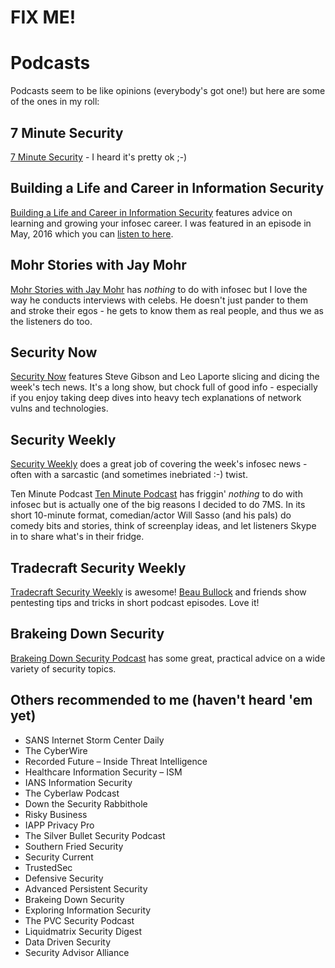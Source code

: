 # FIX ME!

# Podcasts
Podcasts seem to be like opinions (everybody's got one!) but here are some of the ones in my roll:

7 Minute Security
------
[7 Minute Security](http://7ms.us) - I heard it's pretty ok ;-)

Building a Life and Career in Information Security
------
[Building a Life and Career in Information Security](http://jayschulman.com) features advice on learning and growing your infosec career.  I was featured in an episode in May, 2016 which you can [listen to here](https://www.jayschulman.com/brian-johnson/).

Mohr Stories with Jay Mohr
-------
[Mohr Stories with Jay Mohr](http://www.jaymohr.com) has *nothing* to do with infosec but I love the way he conducts interviews with celebs.  He doesn't just pander to them and stroke their egos - he gets to know them as real people, and thus we as the listeners do too.

Security Now
------
[Security Now](https://twit.tv/sn) features Steve Gibson and Leo Laporte slicing and dicing the week's tech news.  It's a long show, but chock full of good info - especially if you enjoy taking deep dives into heavy tech explanations of network vulns and technologies.

Security Weekly
------
[Security Weekly](https://securityweekly.com) does a great job of covering the week's infosec news - often with a sarcastic (and sometimes inebriated :-) twist.

Ten Minute Podcast
[Ten Minute Podcast](http://tenminutepodcast.com) has friggin' *nothing* to do with infosec but is actually one of the big reasons I decided to do 7MS.  In its short 10-minute format, comedian/actor Will Sasso (and his pals) do comedy bits and stories, think of screenplay ideas, and let listeners Skype in to share what's in their fridge.  

Tradecraft Security Weekly
------
[Tradecraft Security Weekly](https://securityweekly.com/category/tsw/) is awesome!  [Beau Bullock](https://twitter.com/dafthack) and friends show pentesting tips and tricks in short podcast episodes.  Love it!

Brakeing Down Security
-----
[Brakeing Down Security Podcast](http://www.brakeingsecurity.com/) has some great, practical advice on a wide variety of security topics.

Others recommended to me (haven't heard 'em yet)
-----
* SANS Internet Storm Center Daily
* The CyberWire
* Recorded Future – Inside Threat Intelligence
* Healthcare Information Security – ISM
* IANS Information Security
* The Cyberlaw Podcast
* Down the Security Rabbithole
* Risky Business
* IAPP Privacy Pro
* The Silver Bullet Security Podcast
* Southern Fried Security
* Security Current
* TrustedSec
* Defensive Security
* Advanced Persistent Security
* Brakeing Down Security
* Exploring Information Security
* The PVC Security Podcast
* Liquidmatrix Security Digest
* Data Driven Security
* Security Advisor Alliance
